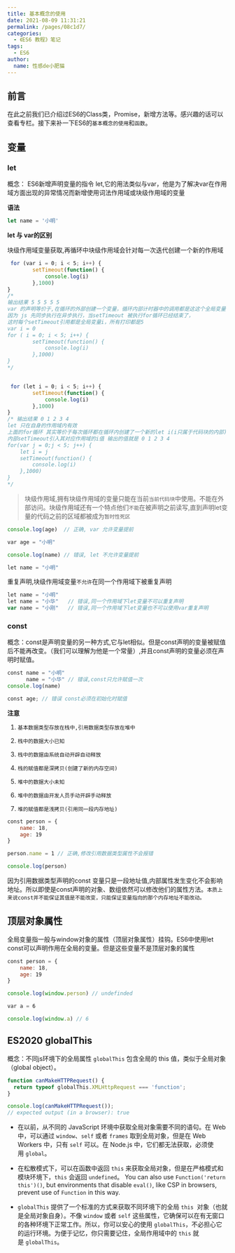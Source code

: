 ```yaml
---
title: 基本概念的使用
date: 2021-08-09 11:31:21
permalink: /pages/08c1d7/
categories:
  - 《ES6 教程》笔记
tags:
  - ES6
author:
  name: 性感de小肥猫
---
```

## 前言
在此之前我们已介绍过ES6的Class类，Promise，新增方法等。感兴趣的话可以查看专栏。接下来补一下ES6的`基本概念的使用`和`函数`。
## 变量
### let
概念： ES6新增声明变量的指令 let,它的用法类似与var，他是为了解决var在作用域方面出现的异常情况而新增使用词法作用域或块级作用域的变量

**语法**
```js
let name = '小明' 
```
**let 与 var的区别**

块级作用域变量获取,再循环中块级作用域会针对每一次迭代创建一个新的作用域
```js
 for (var i = 0; i < 5; i++) {
        setTimeout(function() {
            console.log(i) 
        },1000)
} 
/* 
输出结果 5 5 5 5 5 
var 的声明等价于,在循环的外部创建一个变量，循环内部计时器中的调用都是这这个全局变量
因为 js 先同步执行在异步执行，当setTimeout 被执行for循环已经结束了，
这时每个setTimeout引用都是全局变量i，所有打印都是5
var i = 0 
for ( i = 0; i < 5; i++) {
        setTimeout(function() {
            console.log(i) 
        },1000)
} 
*/


 for (let i = 0; i < 5; i++) {
        setTimeout(function() {
            console.log(i) 
        },1000)
} 
/* 输出结果 0 1 2 3 4 
let 只在自身的作用域内有效
上面的for循环 其实等价于每次循环都在循环内创建了一个新的let i(i只属于代码块的内部)
内部setTimeout引入其对应作用域的i值 输出的值就是 0 1 2 3 4 
for(var j = 0;j < 5; j++) {
    let i = j
    setTimeout(function() {
        console.log(i) 
    },1000)
} 
*/
```
> 块级作用域,拥有块级作用域的变量只能在当前`当前代码块`中使用。不能在外部访问。块级作用域还有一个特点他们`不能`在被声明之前读写,直到声明let变量的代码之前的区域都被成为`暂时性死区`
```js
console.log(age)  // 正确, var 允许变量提前

var age = "小明"

console.log(name) // 错误, let 不允许变量提前

let name = "小明"
```
重复声明,块级作用域变量`不允许`在同一个作用域下被重复声明
```js
let name = "小明"
let name = "小华"   // 错误,同一个作用域下let变量不可以重复声明
var name = "小刚"   // 错误,同一个作用域下let变量也不可以使用var重复声明
```
### const
概念：const是声明变量的另一种方式,它与let相似。但是const声明的变量被赋值后不能再改变。（我们可以理解为他是一个常量）,并且const声明的变量必须在声明时赋值。
```js
const name = "小明"
      name = "小华" // 错误,const只允许赋值一次
console.log(name)

const age; // 错误 const必须在初始化时赋值
```
**注意** 
1.     基本数据类型存放在栈中,引用数据类型存放在堆中
2.     栈中的数据大小已知 
3.     栈中的数据由系统自动开辟自动释放 
4.     栈的赋值都是深拷贝(创建了新的内存空间)
5.     堆中的数据大小未知 
6.     堆中的数据由开发人员手动开辟手动释放 
7.     堆的赋值都是浅拷贝(引用同一段内存地址)
```js
const person = {
    name: 18,
    age: 19
}

person.name = 1 // 正确,修改引用数据类型属性不会报错

console.log(person)
```
因为引用数据类型声明的const 变量只是一段地址值,内部属性发生变化不会影响地址。所以即使是const声明的对象、数组依然可以修改他们的属性方法。`本质上来说const并不能保证其值是不能改变，只能保证变量指向的那个内存地址不能改动。`
## 顶层对象属性
全局变量指一般与window对象的属性（顶层对象属性）挂钩。ES6中使用let const可以声明作用在全局的变量。但是这些变量不是顶层对象的属性
```js
const person = {
    name: 18,
    age: 19
}

console.log(window.person) // undefinded

var a = 6

console.log(window.a) // 6
```
## ES2020 globalThis
概念：不同js环境下的全局属性 `globalThis` 包含全局的 this 值，类似于全局对象（global object）。
```js
function canMakeHTTPRequest() {
  return typeof globalThis.XMLHttpRequest === 'function';
}

console.log(canMakeHTTPRequest());
// expected output (in a browser): true
```
- 在以前，从不同的 JavaScript 环境中获取全局对象需要不同的语句。在 Web 中，可以通过 `window`、`self` 或者 `frames` 取到全局对象，但是在 Web Workers 中，只有 `self` 可以。在 Node.js 中，它们都无法获取，必须使用 `global`。

- 在松散模式下，可以在函数中返回 `this` 来获取全局对象，但是在严格模式和模块环境下，`this` 会返回 `undefined`。 You can also use `Function('return this')()`, but environments that disable `eval()`, like CSP in browsers, prevent use of `Function` in this way.

- `globalThis` 提供了一个标准的方式来获取不同环境下的全局 `this`  对象（也就是全局对象自身）。不像 `window` 或者 `self` 这些属性，它确保可以在有无窗口的各种环境下正常工作。所以，你可以安心的使用 `globalThis`，不必担心它的运行环境。为便于记忆，你只需要记住，全局作用域中的 `this` 就是 `globalThis`。